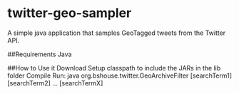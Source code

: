 # twitter-geo-sampler
A simple java application that samples GeoTagged tweets from the Twitter API. 

##Requirements
Java

##How to Use it
Download
Setup classpath to include the JARs in the lib folder
Compile
Run: java org.bshouse.twitter.GeoArchiveFilter [searchTerm1] [searchTerm2] ... [searchTermX]
